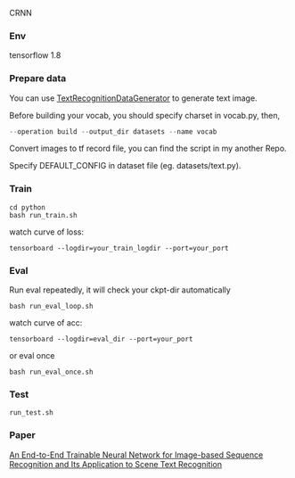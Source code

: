 CRNN 

### Env

tensorflow 1.8

### Prepare data

You can use [TextRecognitionDataGenerator](https://github.com/Belval/TextRecognitionDataGenerator) to 
generate text image.

Before building your vocab, you should specify charset in vocab.py, then,

```python vocab.py \
--operation build --output_dir datasets --name vocab
```

Convert images to tf record file, you can find the script in my another Repo.

Specify DEFAULT_CONFIG in dataset file (eg. datasets/text.py).

### Train

```
cd python
bash run_train.sh
```

watch curve of loss:
```
tensorboard --logdir=your_train_logdir --port=your_port
```

### Eval

Run eval repeatedly, it will check your ckpt-dir automatically

```
bash run_eval_loop.sh
```

watch curve of acc:

```tensorboard --logdir=eval_dir --port=your_port```

or eval once

```bash run_eval_once.sh```

### Test

```run_test.sh```

### Paper

[An End-to-End Trainable Neural Network for Image-based Sequence
Recognition and Its Application to Scene Text Recognition](https://arxiv.org/pdf/1507.05717.pdf)